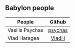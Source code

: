 ## Babylon people

| People        | Github        |
| ------------- |:-------------:| 
| Vasilis Psychas | [psychas](https://github.com/psychas/)
| Vlad Haragea | [VladH](https://github.com/vladharagea)
